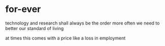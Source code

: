 # for-ever
technology and research shall always be the order
more often we need to better our standard of living

at times this comes with a price
like a loss in employment
